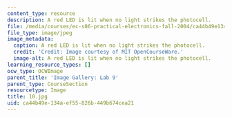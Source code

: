```yaml
---
content_type: resource
description: A red LED is lit when no light strikes the photocell.
file: /media/courses/ec-s06-practical-electronics-fall-2004/ca44b49e134aef55826b449b674cea21_10.jpg
file_type: image/jpeg
image_metadata:
  caption: A red LED is lit when no light strikes the photocell.
  credit: 'Credit: Image courtesy of MIT OpenCourseWare.'
  image-alt: A red LED is lit when no light strikes the photocell.
learning_resource_types: []
ocw_type: OCWImage
parent_title: 'Image Gallery: Lab 9'
parent_type: CourseSection
resourcetype: Image
title: 10.jpg
uid: ca44b49e-134a-ef55-826b-449b674cea21
---
```

